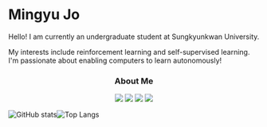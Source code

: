 # Mingyu Jo

Hello! I am currently an undergraduate student at Sungkyunkwan University.

My interests include reinforcement learning and self-supervised learning. <br>I'm passionate about enabling computers to learn autonomously!




<h3 align="center"> About Me </h3>
<p align="center">
<a href="https://velog.io/@jojo0217/posts" target="_blank"><img src="https://img.shields.io/badge/velog-20C997?style=flat-square&logo=Velog&logoColor=white"/></a>
<a href="https://huggingface.co/jojo0217" target="_blank"><img src="https://img.shields.io/badge/huggingface-FFD21E?style=flat-square&logo=Huggingface&logoColor=white"/></a>
<a href="https://www.linkedin.com/in/%EB%AF%BC%EA%B7%9C-%EC%A1%B0-07ba18253/"><img src="https://img.shields.io/badge/LinkedIn-0A66C2?logo=linkedin&logoColor=fff"></a>
 <a href="mailto:mingu0217@gmail.com"><img src="https://img.shields.io/badge/Gmail-EA4335?style=flat-square&logo=Gmail&logoColor=black"/></a>

</p>



![GitHub stats](https://github-readme-stats.vercel.app/api?username=JoJo0217&show_icons=true&theme=radical)![Top Langs](https://github-readme-stats.vercel.app/api/top-langs/?username=jojo0217)
